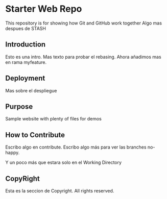 # Starter Web Repo

This repository is for showing how Git and GitHub work together
Algo mas despues de STASH

## Introduction

Esto es una intro. Mas texto para probar el rebasing. Ahora añadimos mas en rama myfeature.

## Deployment

Mas sobre el despliegue

## Purpose

Sample website with plenty of files for demos

## How to Contribute

Escribo algo en contribute. Escribo algo más para ver las branches no-happy.

Y un poco más que estara solo en el Working Directory

## CopyRight
Esta es la seccion de Copyright. All rights reserved.
